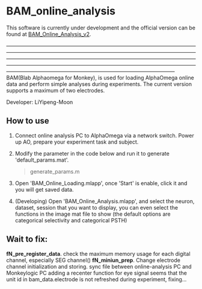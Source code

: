 # BAM_online_analysis

This software is currently under development and the official version can be found at [BAM_Online_Analysis_v2](https://github.com/liyipeng-moon/BAM_Online_Analysis_v2). 


————————————————————————————————————————————————————————————————————————————————————————————————————————————————————————————————————————————————————————————————————————————————
BAM(Blab Alphaomega for Monkey), is used for loading AlphaOmega online data and perform simple analyses during experiments. The current version supports a maximum of two electrodes.

Developer: LiYipeng-Moon 

## How to use

1. Connect online analysis PC to AlphaOmega via a network switch. Power up AO, prepare your experiment task and subject.
2. Modify the parameter in the code below and run it to generate 'default_params.mat'.
    >  generate_params.m

3. Open 'BAM_Online_Loading.mlapp', once 'Start' is enable, click it and you will get saved data.
   
4. (Developing) Open 'BAM_Online_Analysis.mlapp', and select the neuron, dataset, session that you want to display, you can even select the functions in the image mat file to show (the default options are categorical selectivity and categorical PSTH)
   

## Wait to fix:

__fN_pre_register_data__. check the maximum memory usage for each digital channel, especially SEG channel()
__fN_miniun_prep__. Change electrode channel initialization and storing.
sync file between online-analysis PC and Monkeylogic PC
adding a recenter function for eye signal
seems that the unit id in bam_data.electrode is not refreshed during experiment, fixing...

